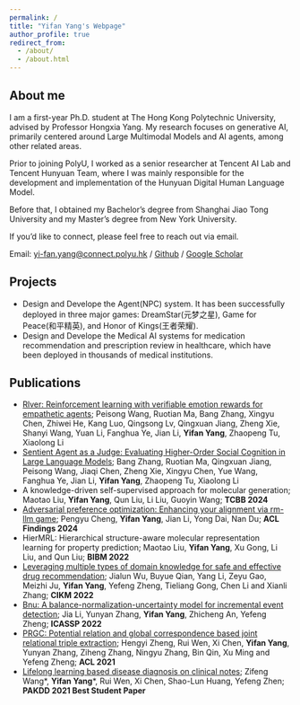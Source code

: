 ```yaml
---
permalink: /
title: "Yifan Yang's Webpage"
author_profile: true
redirect_from: 
  - /about/
  - /about.html
---
```


## About me
I am a first-year Ph.D. student at The Hong Kong Polytechnic University, advised by Professor Hongxia Yang. My research focuses on generative AI, primarily centered around Large Multimodal Models and AI agents, among other related areas.

Prior to joining PolyU, I worked as a senior researcher at Tencent AI Lab and Tencent Hunyuan Team, where I was mainly responsible for the development and implementation of the Hunyuan Digital Human Language Model. 

Before that, I obtained my Bachelor’s degree from Shanghai Jiao Tong University and my Master’s degree from New York University.

If you’d like to connect, please feel free to reach out via email.

Email: yi-fan.yang@connect.polyu.hk / [Github](https://github.com/yifyang) / [Google Scholar](https://scholar.google.com/citations?user=vAP5Yi4AAAAJ&hl=en)

## Projects
- Design and Develope the Agent(NPC) system. It has been successfully deployed in three major games: DreamStar(元梦之星), Game for Peace(和平精英), and Honor of Kings(王者荣耀).
- Design and Develope the Medical AI systems for medication recommendation and prescription review in healthcare, which have been deployed in thousands of medical institutions.


## Publications
- [Rlver: Reinforcement learning with verifiable emotion rewards for empathetic agents](https://arxiv.org/pdf/2507.03112); Peisong Wang, Ruotian Ma, Bang Zhang, Xingyu Chen, Zhiwei He, Kang Luo, Qingsong Lv, Qingxuan Jiang, Zheng Xie, Shanyi Wang, Yuan Li, Fanghua Ye, Jian Li, **Yifan Yang**, Zhaopeng Tu, Xiaolong Li
- [Sentient Agent as a Judge: Evaluating Higher-Order Social Cognition in Large Language Models](https://arxiv.org/pdf/2505.02847?); Bang Zhang, Ruotian Ma, Qingxuan Jiang, Peisong Wang, Jiaqi Chen, Zheng Xie, Xingyu Chen, Yue Wang, Fanghua Ye, Jian Li, **Yifan Yang**, Zhaopeng Tu, Xiaolong Li
- A knowledge-driven self-supervised approach for molecular generation; Maotao Liu, **Yifan Yang**, Qun Liu, Li Liu, Guoyin Wang; **TCBB 2024**
- [Adversarial preference optimization: Enhancing your alignment via rm-llm game](https://arxiv.org/pdf/2311.08045); Pengyu Cheng, **Yifan Yang**, Jian Li, Yong Dai, Nan Du; **ACL Findings 2024**
- HierMRL: Hierarchical structure-aware molecular representation learning for property prediction; Maotao Liu, **Yifan Yang**, Xu Gong, Li Liu, and Qun Liu; **BIBM 2022**  
- [Leveraging multiple types of domain knowledge for safe and effective drug recommendation](https://d1wqtxts1xzle7.cloudfront.net/99866605/3511808-libre.pdf?1678862190=&response-content-disposition=inline%3B+filename%3DLeveraging_Multiple_Types_of_Domain_Know.pdf&Expires=1756645293&Signature=JbXgg079G9SMWlZGhQZw~cH8JeVrmYAabVKsoZO3NFCkyesimlyUh6pTMIm7aWqPxDbTgNpf6vCPOhrunxaCgVRa8Nzmow7gA033pTGgaiTrCJUWLVe8FEp0FPM7FXhXdB-g2pqhpeHg9hXwT6YnjbWPJyK2laGQdFufS1Hi-JK56nAMdN2bkAYSHOWOA~BiI4xbOi49a6fCgahbJjJ1mAXe14Gtm33ukvaUgKZ4D48yDAdVwTAQiLRsTJCWJu9wEOZceEFpEeo29e7R4zjTDRqNRSs7yFCPn6cU6MECtKhnXUjBX-xVn8VuFmszHR1JWbEKeb3QE6cWZMiSazIfkw__&Key-Pair-Id=APKAJLOHF5GGSLRBV4ZA); Jialun Wu, Buyue Qian, Yang Li, Zeyu Gao, Meizhi Ju, **Yifan Yang**, Yefeng Zheng, Tieliang Gong, Chen Li and Xianli Zhang; **CIKM 2022**
- [Bnu: A balance-normalization-uncertainty model for incremental event detection](https://sigport.org/sites/default/files/docs/ICASSP22_3563.pdf); Jia Li, Yunyan Zhang, **Yifan Yang**, Zhicheng An, Yefeng Zheng; **ICASSP 2022**
- [PRGC: Potential relation and global correspondence based joint relational triple extraction](https://arxiv.org/pdf/2106.09895); Hengyi Zheng, Rui Wen, Xi Chen, **Yifan Yang**, Yunyan Zhang, Ziheng Zhang, Ningyu Zhang, Bin Qin, Xu Ming and Yefeng Zheng; **ACL 2021**
- [Lifelong learning based disease diagnosis on clinical notes](https://arxiv.org/pdf/2103.00165); Zifeng Wang*, **Yifan Yang***, Rui Wen, Xi Chen, Shao-Lun Huang, Yefeng Zhen; **PAKDD 2021 Best Student Paper**

